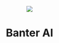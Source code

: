 <a>
<p align = "center">
    <img align = "center" src="https://raw.githubusercontent.com/im-zach/im-zach/main/portLogo.png">
  <h1 align = "center">Banter AI</h1>
</p>
